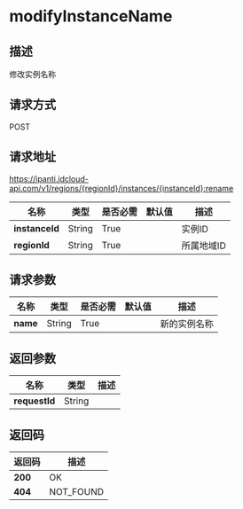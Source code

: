 # modifyInstanceName


## 描述
修改实例名称

## 请求方式
POST

## 请求地址
https://ipanti.jdcloud-api.com/v1/regions/{regionId}/instances/{instanceId}:rename

|名称|类型|是否必需|默认值|描述|
|---|---|---|---|---|
|**instanceId**|String|True||实例ID|
|**regionId**|String|True||所属地域ID|

## 请求参数
|名称|类型|是否必需|默认值|描述|
|---|---|---|---|---|
|**name**|String|True||新的实例名称|


## 返回参数
|名称|类型|描述|
|---|---|---|
|**requestId**|String||



## 返回码
|返回码|描述|
|---|---|
|**200**|OK|
|**404**|NOT_FOUND|
